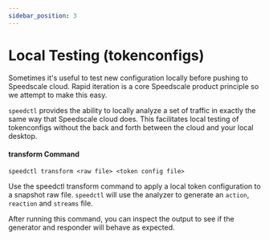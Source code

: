 ```yaml
---
sidebar_position: 3
---
```


# Local Testing (tokenconfigs)

Sometimes it's useful to test new configuration locally before pushing to
Speedscale cloud. Rapid iteration is a core Speedscale product principle so we
attempt to make this easy.

`speedctl` provides the ability to locally analyze a set of traffic in exactly
the same way that Speedscale cloud does. This facilitates local testing of
tokenconfigs without the back and forth between the cloud and your local
desktop.

#### transform Command

```
speedctl transform <raw file> <token config file>
```

Use the speedctl transform command to apply a local token configuration to a
snapshot raw file. `speedctl` will use the analyzer to generate an `action`,
`reaction` and `streams` file.

After running this command, you can inspect the output to see if the generator
and responder will behave as expected.
